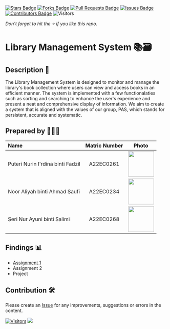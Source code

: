 [![Stars Badge](https://img.shields.io/github/stars/jjn7702/SECJ2013-DSA)](https://github.com/jjn7702/SECJ2013-DSA/Submission/Sample/stargazers)
[![Forks Badge](https://img.shields.io/github/forks/jjn7702/SECJ2013-DSA)](https://github.com/jjn7702/SECJ2013-DSA/Submission/Sample/network/members)
[![Pull Requests Badge](https://img.shields.io/github/issues-pr/jjn7702/SECJ2013-DSA)](https://github.com/jjn7702/SECJ2013-DSA/Submission/Sample/pulls)
[![Issues Badge](https://img.shields.io/github/issues/jjn7702/SECJ2013-DSA)](https://github.com/jjn7702/SECJ2013-DSA/Submission/Sample/issues)
[![Contributors Badge](https://img.shields.io/github/contributors/jjn7702/SECJ2013-DSA?color=2b9348)](https://github.com/jjn7702/SECJ2013-DSA/Submission/Sample/graphs/contributors)
![Visitors](https://api.visitorbadge.io/api/visitors?path=https%3A%2F%2Fgithub.com%2Fjjn7702%2FSECJ2013-DSA%2FSubmission%2FSample&labelColor=%23d9e3f0&countColor=%23697689&style=flat)

_Don't forget to hit the :star: if you like this repo._

# Library Management System 📚🗃️

## Description 📝

The Library Management System is designed to monitor and manage the library's book collection where users can view and access books in an efficient manner. The system is implemented with a few functionalaties such as sorting and searching to enhance the user's experience and present a neat and comprehensive display of information. We aim to create a system that is aligned with the values of our group, PAS, which stands for persistent, accurate and systematic.

## Prepared by 👩🏻‍💻

| Name             | Matric Number | Photo                                                         |
| :---------------- | :-------------: | :------------------------------------------------------------: |
| Puteri Nurin I'rdina binti Fadzil | A22EC0261 | <img src="https://cdn-icons-png.flaticon.com/512/4537/4537097.png?ga=GA1.1.929424405.1703072810" width=80px, height=80px> |
| Noor Aliyah binti Ahmad Saufi     | A22EC0234 | <img src="https://cdn-icons-png.flaticon.com/512/4537/4537097.png?ga=GA1.1.929424405.1703072810" width=80px, height=80px> |
| Seri Nur Ayuni binti Salimi       | A22EC0268 | <img src="https://cdn-icons-png.flaticon.com/512/4537/4537097.png?ga=GA1.1.929424405.1703072810" width=80px, height=80px> |


## Findings 📊

- [Assignment 1](https://github.com/jjn7702/SECJ2013-DSA/tree/main/Submission/sec04/PAS/Assignment1)
- Assignment 2
- Project

## Contribution 🛠️
Please create an [Issue](https://github.com/jjn7702/SECJ2013-DSA/issues) for any improvements, suggestions or errors in the content. 

[![Visitors](https://api.visitorbadge.io/api/visitors?path=https%3A%2F%2Fgithub.com%2Fjjn7702&labelColor=%23697689&countColor=%23555555&style=plastic)](https://visitorbadge.io/status?path=https%3A%2F%2Fgithub.com%2Fjjn7702)
![](https://hit.yhype.me/github/profile?user_id=81284918)

